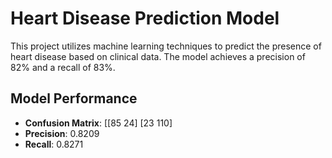 # Heart Disease Prediction Model

This project utilizes machine learning techniques to predict the presence of heart disease based on clinical data. The model achieves a precision of 82% and a recall of 83%.

##  Model Performance

- **Confusion Matrix**:
[[85 24]
[23 110]
- **Precision**: 0.8209
- **Recall**: 0.8271



